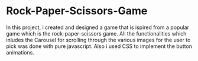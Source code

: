 # Rock-Paper-Scissors-Game

In this project, i created and designed a game that is ispired from a popular game which is the rock-paper-scissors game.
All the functionalities which inludes the Carousel for scrolling through the various images for the user to pick was done with pure javascript.
Also i used CSS to implement the button animations.
